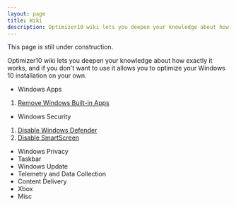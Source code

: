 ```yaml
---
layout: page
title: Wiki
description: Optimizer10 wiki lets you deepen your knowledge about how it works, and how to optimize your Windows 10 installation on your own.
---
```


<style>
  h1, h2, h3, h4, h5 ,h6 {
    color: rgba(255,255,255,0.8);
  }
</style>

<p class="message">
This page is still under construction.
</p>
Optimizer10 wiki lets you deepen your knowledge about how exactly it works, and if you don't want to use it allows you to optimize your Windows 10 installation on your own.

- Windows Apps
1. <a href="/wiki/remove-windows-apps">Remove Windows Built-in Apps</a>
- Windows Security
1. <a href="/wiki/disable-windows-defender">Disable Windows Defender</a>
2. <a href="/wiki/disable-smartscreen">Disable SmartScreen</a>
- Windows Privacy
- Taskbar
- Windows Update
- Telemetry and Data Collection
- Content Delivery
- Xbox
- Misc